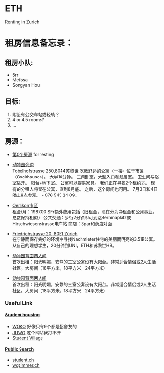 # ETH
Renting in Zurich

# 租房信息备忘录：
## 租房小队:
* 5rr
* Melissa
* Songyan Hou
## 目标:
1. 附近有公交车站或轻轨？
2. 4 or 4.5 rooms?
3. ...
## 房源：
* [第0个房源](https://www.baidu.com/) for testing 
* [动物园旁边](https://www.students.ch/wohnen/details/278065/Wohnung-55qm-Zuerich-Gemuetliche-4-Zimmer-WG-Wohnung) <br>
Tobelhofstrasse 250,8044苏黎世
宽敞舒适的公寓（一楼）位于市区（Gockhausen）。 大学10分钟。 三间卧室，大型入口和起居室。 卫生间与浴室隔开。 阳台+地下室。 公寓可以提供家具。 我们正在寻找2个租约方。 现有的分租人将留在公寓，直到8月底。 之后，这个房间也可用。 7月3日和4日晚上8点参观。 - 076 545 24 09。

* [Oerlikon市区](https://www.students.ch/wohnen/details/278114/Wohnung-68qm-Zuerich-Helle-3Zi-Wohnung-naehe-Milchbuck) <br>
租金/月：1987.00 SFr额外费用包括（旧租金，现在分为净租金和公用事业，总数保持相似）
公共交通：步行2分钟即可到达Berninaplatz或Hirschwiesenstrasse电车站
商店：Spar和药店对面

* [Friedrichstrasse 20, 8051 Zürich](https://www.students.ch/wohnen/details/278103/Wohnung-60qm-Zuerich-Schoene-ruhige-35-Zimmerwohnung) <br>
在宁静而保存完好的环境中寻找Nachmieter住宅的美丽而明亮的3.5室公寓。 从自己的理想学生，20分钟到UNI，ETH和苏黎世HB。

* [动物园背面两人间](https://www.students.ch/wohnen/details/276420/Wohnung-71qm-Zuerich-3-Zimmer-Wohnung-hell--ruhig) <br>
首次出租：阳光明媚，安静的三室公寓设有大阳台。非常适合情侣或2人生活社区。大房间（18平方米，18平方米，24平方米）

* [动物园背面两人间](https://www.students.ch/wohnen/details/276420/Wohnung-71qm-Zuerich-3-Zimmer-Wohnung-hell--ruhig) <br>
首次出租：阳光明媚，安静的三室公寓设有大阳台。非常适合情侣或2人生活社区。大房间（18平方米，18平方米，24平方米）





### Useful Link
#### [Student housing](http://www.wohnen.ethz.ch/en/search-accommodation/further-search-alternatives/student-housing.html)
* [WOKO](http://www.woko.ch/) 好像只有9个都是招舍友的
* [JUWO](http://juwo.ch/index_en.php) 这个网站我打不开...
* [Student Village](http://studentvillage.ch/)

#### [Public Search](http://www.wohnen.ethz.ch/en/search-accommodation/further-search-alternatives/public-search-portals.html)
* [student.ch](https://www.students.ch/)
* [wgzimmer.ch](https://www.wgzimmer.ch/)

